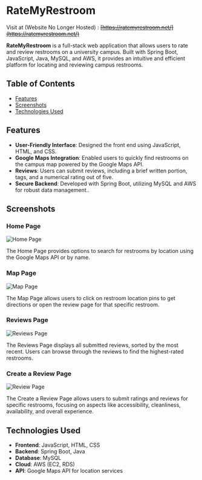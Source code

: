 # RateMyRestroom

Visit at (Website No Longer Hosted) : ~~[https://ratemyrestroom.net/](https://ratemyrestroom.net/)~~

**RateMyRestroom** is a full-stack web application that allows users to rate and review restrooms on a university campus. Built with Spring Boot, JavaScript, Java, MySQL, and AWS, it provides an intuitive and efficient platform for locating and reviewing campus restrooms.

## Table of Contents
- [Features](#features)
- [Screenshots](#screenshots)
- [Technologies Used](#technologies-used)

## Features

- **User-Friendly Interface**: Designed the front end using JavaScript, HTML, and CSS.
- **Google Maps Integration**: Enabled users to quickly find restrooms on the campus map powered by the Google Maps API.
- **Reviews**: Users can submit reviews, including a brief written portion, tags, and a numerical rating out of five.
- **Secure Backend**: Developed with Spring Boot, utilizing MySQL and AWS for robust data management..

## Screenshots

### Home Page
![Home Page](https://github.com/user-attachments/assets/c293c2ed-149c-4c81-93c5-09870a710d60)

The Home Page provides options to search for restrooms by location using the Google Maps API or by name.

### Map Page
![Map Page](https://github.com/user-attachments/assets/dd335afe-681e-4b62-a1ff-e80ccbd0f192)

The Map Page allows users to click on restroom location pins to get directions or open the review page for that specific restroom.

### Reviews Page
![Reviews Page](https://github.com/user-attachments/assets/6e962c19-467a-4aec-b2fe-7b1ca6ee19df)

The Reviews Page displays all submitted reviews, sorted by the most recent. Users can browse through the reviews to find the highest-rated restrooms.

### Create a Review Page
![Review Page](https://github.com/user-attachments/assets/687935ad-1b7e-48d9-b0ec-2f5ec2791acd)

The Create a Review Page allows users to submit ratings and reviews for specific restrooms, focusing on aspects like accessibility, cleanliness, availability, and overall experience.

## Technologies Used

- **Frontend**: JavaScript, HTML, CSS
- **Backend**: Spring Boot, Java
- **Database**: MySQL
- **Cloud**: AWS (EC2, RDS)
- **API**: Google Maps API for location services
